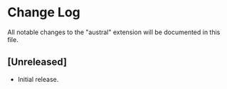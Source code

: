 # Change Log

All notable changes to the "austral" extension will be documented in this file.

## [Unreleased]

- Initial release.
